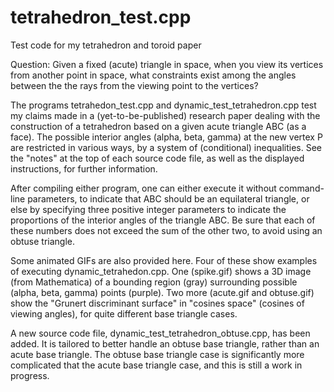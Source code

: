 # tetrahedron_test.cpp
Test code for my tetrahedron and toroid paper

Question: Given a fixed (acute) triangle in space, when you view its vertices from another point in space, what constraints 
exist among the angles between the the rays from the viewing point to the vertices?

The programs tetrahedon_test.cpp and dynamic_test_tetrahedron.cpp test my claims made in a (yet-to-be-published) research paper 
dealing with the construction of a tetrahedron based on a given acute triangle ABC (as a face). The possible interior angles 
(alpha, beta, gamma) at the new vertex P are restricted in various ways, by a system of (conditional) inequalities. See the 
"notes" at the top of each source code file, as well as the displayed instructions, for further information.

After compiling either program, one can either execute it without command-line parameters, to indicate that ABC should be an 
equilateral triangle, or else by specifying three positive integer parameters to indicate the proportions of the interior angles of
the triangle ABC. Be sure that each of these numbers does not exceed the sum of the other two, to avoid using an obtuse triangle. 

Some animated GIFs are also provided here. Four of these show examples of executing dynamic_tetrahedon.cpp. One (spike.gif) shows a 3D image (from Mathematica) of a bounding region (gray) surrounding possible (alpha, beta, gamma) points (purple). Two more (acute.gif and obtuse.gif) show the "Grunert discriminant surface" in "cosines space" (cosines of viewing angles), for quite different base triangle cases. 

A new source code file, dynamic_test_tetrahedron_obtuse.cpp, has been added. It is tailored to better handle an obtuse base triangle, rather than an acute base triangle. The obtuse base triangle case is significantly more complicated that the acute base triangle case, and this is still a work in progress.
